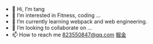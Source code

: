 - 👋 Hi, I’m tang
- 👀 I’m interested in Fitness, coding ...
- 🌱 I’m currently learning webpack and web engineering.
- 💞️ I’m looking to collaborate on ...
- 📫 How to reach me 823550847@qq.com [掘金](https://juejin.cn/user/2858385965324904)

<!---
zixingtangmouren/zixingtangmouren is a ✨ special ✨ repository because its `README.md` (this file) appears on your GitHub profile.
You can click the Preview link to take a look at your changes.
--->
